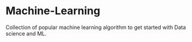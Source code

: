 # Machine-Learning
Collection of popular machine learning algorithm to get started with Data science and ML.
